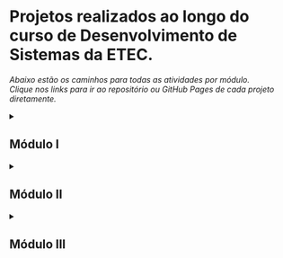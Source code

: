 # Projetos realizados ao longo do curso de Desenvolvimento de Sistemas da ETEC.
*Abaixo estão os caminhos para todas as atividades por módulo. <br> Clique nos links para ir ao repositório ou GitHub Pages de cada projeto diretamente.* 

<details>
 <summary><h2>Módulo I</h2></summary>
 
➜ Agenda 1 - Resoluções de problemas lógicos.
 
➜ Agenda 2 - Operadores lógicos.
 
➜ Agenda 3 - Debate sobre IDE's.
 
<hr>

## Projetos em JAVA

➜ Agenda 4 - Projeto JAVA

* [Porcentagem de casos Covid](https://github.com/geovanaborba/Projetos-ETEC_Desenvolvimento-de-Sistemas/tree/main/JAVA/Porcentagem%20de%20casos%20Covid)

➜ Agenda 5 - Projeto JAVA

* [Encaminhamento de filas por idade](https://github.com/geovanaborba/Projetos-ETEC_Desenvolvimento-de-Sistemas/tree/main/JAVA/Encaminhamento%20de%20filas) 

* [Cálculo de Imposto de Renda](https://github.com/geovanaborba/Projetos-ETEC_Desenvolvimento-de-Sistemas/tree/main/JAVA/C%C3%A1lculo%20de%20Imposto%20de%20Renda)

➜ Agenda 6 - Projeto JAVA 

* [Atividade 1: Calendário de Vacinação](https://github.com/geovanaborba/Projetos-ETEC_Desenvolvimento-de-Sistemas/tree/main/JAVA/Calend%C3%A1rio%20de%20Vacina%C3%A7%C3%A3o) 

* [Atividade 2: Cálculo de carga de avião com tratamento de erros.](https://github.com/geovanaborba/Projetos-ETEC_Desenvolvimento-de-Sistemas/tree/main/JAVA/C%C3%A1lculo%20de%20carga%20de%20avi%C3%A3o%20com%20tratamento%20de%20erros)

➜ Agenda 7 - Projeto JAVA 

* [Atividade 1: Padaria](https://github.com/geovanaborba/Projetos-ETEC_Desenvolvimento-de-Sistemas/tree/main/JAVA/Padaria%20-%20Promo%C3%A7%C3%A3o%20de%20anivers%C3%A1rio) 

* [Atividade 2: Tabuada](https://github.com/geovanaborba/Projetos-ETEC_Desenvolvimento-de-Sistemas/tree/main/JAVA/Tabuada) 

* [Atividade 3 (fórum): Média de temperaturas.](https://github.com/geovanaborba/Projetos-ETEC_Desenvolvimento-de-Sistemas/tree/main/JAVA/M%C3%A9dia%20de%20temperaturas) 

➜ Agenda 8 - Projeto JAVA 

* [Atividade 1: Cinema com questionário](https://github.com/geovanaborba/Projetos-ETEC_Desenvolvimento-de-Sistemas/tree/main/JAVA/Cinema%20com%20question%C3%A1rio) 

* [Atividade 2: Tabuada com while ou do while.](https://github.com/geovanaborba/Projetos-ETEC_Desenvolvimento-de-Sistemas/tree/main/JAVA/Tabuada%20com%20While%20ou%20Do%20While) 

➜ Agenda 9 - Simulado.

➜ Agenda 10 - Projeto JAVA 

* [Soma de elementos de Matriz 10x10.](https://github.com/geovanaborba/Projetos-ETEC_Desenvolvimento-de-Sistemas/tree/main/JAVA/Soma%20de%20elementos%20de%20Matriz%2010x10)   
<hr>

## Projetos em HTML/CSS 

➜ Agenda 11 - Projeto HTML/CSS -> Página com tema "Cachorros" - Utilizei CSS e JS, além do HTML

* [Página no GitHub Pages](https://geovanaborba.github.io/Projetos-ETEC_Desenvolvimento-de-Sistemas/HTML-CSS/P%C3%A1gina%20cachorros%20-%20agenda%2011/)

* [Link repositório](https://github.com/geovanaborba/Projetos-ETEC_Desenvolvimento-de-Sistemas/tree/main/HTML-CSS/P%C3%A1gina%20cachorros%20-%20agenda%2011)
 

➜ Agenda 12 - Projeto HTML/CSS -> Página apenas com HTML como proposto na agenda, para mostrar meus sites favoritos 

* [Página no GitHub Pages](https://geovanaborba.github.io/Projetos-ETEC_Desenvolvimento-de-Sistemas/HTML-CSS/P%C3%A1g.%20com%20sites%20favoritos%20(apenas%20com%20HTML)/)

* [Link repositório](https://github.com/geovanaborba/Projetos-ETEC_Desenvolvimento-de-Sistemas/tree/main/HTML-CSS/P%C3%A1g.%20com%20sites%20favoritos%20(apenas%20com%20HTML))

  
➜ Agenda 13 - Projeto HTML/CSS -> Página de Casamento Personalizada

* [Página no GitHub Pages](https://geovanaborba.github.io/Projetos-ETEC_Desenvolvimento-de-Sistemas/HTML-CSS/P%C3%A1gina%20Casamento%20-%20Agenda%2013/)

* [Link repositório](https://github.com/geovanaborba/Projetos-ETEC_Desenvolvimento-de-Sistemas/tree/main/HTML-CSS/P%C3%A1gina%20Casamento%20-%20Agenda%2013)


➜ Agenda 14 - Página de atrações turísticas, com framework W3schools 

* [Página no GitHub Pages](https://geovanaborba.github.io/Projetos-ETEC_Desenvolvimento-de-Sistemas/HTML-CSS/P%C3%A1gina%20com%20atra%C3%A7%C3%B5es%20da%20cidade%20-%20Agenda%2014/)

* [Link repositório](https://github.com/geovanaborba/Projetos-ETEC_Desenvolvimento-de-Sistemas/tree/main/HTML-CSS/P%C3%A1gina%20com%20atra%C3%A7%C3%B5es%20da%20cidade%20-%20Agenda%2014)

➜ Agenda 15 - Projeto CPS com framework W3schools

* [Página no GitHub Pages](https://geovanaborba.github.io/Projetos-ETEC_Desenvolvimento-de-Sistemas/HTML-CSS/Projeto%20CPS%20com%20framework%20W3/)

* [Link repositório](https://github.com/geovanaborba/Projetos-ETEC_Desenvolvimento-de-Sistemas/tree/main/HTML-CSS/Projeto%20CPS%20com%20framework%20W3)

➜ Agenda 16 - Projeto CPS com framework W3schools e slideshow com JS embutido

* [Página no GitHub Pages](https://geovanaborba.github.io/Projetos-ETEC_Desenvolvimento-de-Sistemas/HTML-CSS/Projeto%20CPS%20com%20W3%20e%20slideshow%20-%20Agenda%2016/#home)

* [Link repositório](https://github.com/geovanaborba/Projetos-ETEC_Desenvolvimento-de-Sistemas/tree/main/HTML-CSS/Projeto%20CPS%20com%20W3%20e%20slideshow%20-%20Agenda%2016)

<hr>

</details>

<details>
 <summary><h2>Módulo II</h2></summary>
<br>
 
## Projetos em PHP 
 

➜ Agenda 1 - Introdução e questionário sobre PHP.
 
➜ Agenda 2 - Projeto PHP

* [Página de cadastro](https://github.com/geovanaborba/Projetos-ETEC_Desenvolvimento-de-Sistemas/tree/main/PHP/Agenda%202%20-%20P%C3%A1gina%20de%20cadastro)

* [Formulário (atividade do fórum)](https://github.com/geovanaborba/Projetos-ETEC_Desenvolvimento-de-Sistemas/tree/main/PHP/Agenda%202%20-%20f%C3%B3rum%20-%20Formul%C3%A1rio)

➜ Agenda 3 - Projeto PHP 

* [Formulário com fórmula de desconto no php](https://github.com/geovanaborba/Projetos-ETEC_Desenvolvimento-de-Sistemas/tree/main/PHP/Agenda%203%20-%20Formul%C3%A1rio%20com%20f%C3%B3rmula%20de%20desconto)

➜ Agenda 4 - SIMULADO

➜ Agenda 5 - Projeto PHP com array

* [Exibição de tabela através de vetor no php](https://github.com/geovanaborba/Projetos-ETEC_Desenvolvimento-de-Sistemas/tree/main/PHP/Agenda%205%20-%20Exibi%C3%A7%C3%A3o%20de%20tabela%20com%20array)

➜ Agenda 6 - Projeto PHP com SQL

* [Exibição de tabela utilizando banco de dados SQL](https://github.com/geovanaborba/Projetos-ETEC_Desenvolvimento-de-Sistemas/tree/main/PHP/Agenda%206%20-%20Exibi%C3%A7%C3%A3o%20de%20tabela%20utilizando%20banco%20de%20dados%20SQL)

➜ Agenda 7 - SIMULADO

➜ Agenda 8 - Apresentação em Power Point para demonstrar o que foi aprendido ao decorrer das agendas.

<br>

## Projetos mobile com [Kodular](https://www.kodular.io/) 

*O Kodular é uma plataforma gratuita que oferece ferramentas e suporte para o usuário com o objetivo de facilitar o processo de criação de um aplicativo totalmente online.*

➜ Agenda 9

* [Aplicativo Calculadora](https://github.com/geovanaborba/Projetos-ETEC_Desenvolvimento-de-Sistemas/tree/main/Mobile%20-%20Kodular/Agenda%209%20-%20Aplicativo%20Calculadora)

➜ Agenda 10 

* [App com várias telas informativas](https://github.com/geovanaborba/Projetos-ETEC_Desenvolvimento-de-Sistemas/tree/main/Mobile%20-%20Kodular/Agenda%2010%20-%20Telas%20informativas)

➜ Agenda 11 

* [App de conversão de medidas](https://github.com/geovanaborba/Projetos-ETEC_Desenvolvimento-de-Sistemas/tree/main/Mobile%20-%20Kodular/Agenda%2011%20-%20App%20de%20convers%C3%A3o%20de%20medidas)

➜ Agenda 12 - SIMULADO 

➜ Agendas 13 e 14

* [Jogo da Velha - layout e desenvolvimento do app](https://github.com/geovanaborba/Projetos-ETEC_Desenvolvimento-de-Sistemas/tree/main/Mobile%20-%20Kodular/Agendas%2013%20e%2014%20-%20Jogo%20da%20Velha)

➜ Agenda 15

* [App para cadastro de produtos com notificações/alerta, caso haja campos em branco](https://github.com/geovanaborba/Projetos-ETEC_Desenvolvimento-de-Sistemas/tree/main/Mobile%20-%20Kodular/Agenda%2015%20-%20App%20para%20cadastro%20de%20produtos%20com%20notifica%C3%A7%C3%B5es)

➜ Agenda 16

* [Jogo: Descubra o Número](https://github.com/geovanaborba/Projetos-ETEC_Desenvolvimento-de-Sistemas/tree/main/Mobile%20-%20Kodular/Agenda%2016%20-%20Jogo:%20Descubra%20o%20N%C3%BAmero)


</details>


<details>
 <summary><h2>Módulo III</h2></summary>

 ## Projetos mobile com [Kodular](https://www.kodular.io/) 

*O Kodular é uma plataforma gratuita que oferece ferramentas e suporte para o usuário com o objetivo de facilitar o processo de criação de um aplicativo totalmente online.*

➜ Agenda 1 

* [Jogo Descubra o Número](https://github.com/geovanaborba/Projetos-ETEC_Desenvolvimento-de-Sistemas/tree/main/Mobile%20-%20Kodular/Agenda%201%20(3%C2%BAsem)%20-%20Jogo%20Descubra%20o%20n%C3%BAmero) *já havia feito o proposto na agenda 16 do módulo II*
 
➜ Agenda 2 

* [App Compartilhar](https://github.com/geovanaborba/Projetos-ETEC_Desenvolvimento-de-Sistemas/tree/main/Mobile%20-%20Kodular/Agenda%202%20(3%C2%BAsem)%20-%20App%20Compartilhar)
 
➜ Agenda 3 

* [Banco de Dados Local](https://github.com/geovanaborba/Projetos-ETEC_Desenvolvimento-de-Sistemas/tree/main/Mobile%20-%20Kodular/Agenda%203%20(3%C2%BAsem)%20-%20Banco%20de%20Dados%20local)
 
➜ Agenda 4

* [API CEP](https://github.com/geovanaborba/Projetos-ETEC_Desenvolvimento-de-Sistemas/tree/main/Mobile%20-%20Kodular/Agenda%204%20(3%C2%BAsem)%20-%20API%20CEP)

➜ Agenda 5 

* [Permissões](https://github.com/geovanaborba/Projetos-ETEC_Desenvolvimento-de-Sistemas/tree/main/Mobile%20-%20Kodular/Agenda%205%20(3%C2%BAsem)%20-%20Permiss%C3%B5es)

➜ Agenda 6 

* [App Utilitário (bateria)](https://github.com/geovanaborba/Projetos-ETEC_Desenvolvimento-de-Sistemas/tree/main/Mobile%20-%20Kodular/Agenda%206%20(3%C2%BAsem)%20-%20Utilit%C3%A1rio%20bateria)

➜ Agenda 7 

* [Sensores](https://github.com/geovanaborba/Projetos-ETEC_Desenvolvimento-de-Sistemas/tree/main/Mobile%20-%20Kodular/Agenda%207%20(3%C2%BAsem)%20-%20Sensores)

➜ Agenda 8 

* [Localização](https://github.com/geovanaborba/Projetos-ETEC_Desenvolvimento-de-Sistemas/tree/main/Mobile%20-%20Kodular/Agenda%208%20(3%C2%BAsem)%20-%20Localiza%C3%A7%C3%A3o)

<br>

## Projetos em PHP 

➜ Agenda 9

* [Métodos Getters e Setters](https://github.com/geovanaborba/Projetos-ETEC_Desenvolvimento-de-Sistemas/tree/main/PHP/Agenda%209%20(3%C2%BAsem)%20-%20M%C3%A9todos%20Getters%20e%20Setters)

➜ Agenda 10 - Simulado.

➜ Agendas 11 a 14 - Projeto Juarez Enlatados

*Projeto com padrão de arquitetura de software Model-View-Controller (MVC), contendo sistema de login, cadastro de informações, sistema de currículos, acesso de adms.*

* [Agenda 11 - View](https://github.com/geovanaborba/Projetos-ETEC_Desenvolvimento-de-Sistemas/tree/main/PHP/Agendas%2011%20a%2014%20(3%C2%BAsem)%20-%20Projeto%20Juarez%20Enlatados/Agenda%2011%20-%20Model)

* [Agenda 12 - Model](https://github.com/geovanaborba/Projetos-ETEC_Desenvolvimento-de-Sistemas/tree/main/PHP/Agendas%2011%20a%2014%20(3%C2%BAsem)%20-%20Projeto%20Juarez%20Enlatados/Agenda%2012%20-%20View)

* [Agenda 13 - Controller](https://github.com/geovanaborba/Projetos-ETEC_Desenvolvimento-de-Sistemas/tree/main/PHP/Agendas%2011%20a%2014%20(3%C2%BAsem)%20-%20Projeto%20Juarez%20Enlatados/Agenda%2013%20-%20Controller)

* [Agenda 14 - Projeto final](https://github.com/geovanaborba/Projetos-ETEC_Desenvolvimento-de-Sistemas/tree/main/PHP/Agendas%2011%20a%2014%20(3%C2%BAsem)%20-%20Projeto%20Juarez%20Enlatados/Agenda%2014%20-%20final)


➜ Agenda 15 - Criptografias em PHP (apresentação em PowerPoint)

➜ Agenda 16 - Web Services (apresentação em PowerPoint)

  </details>
